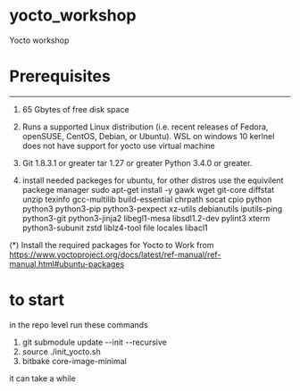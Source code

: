 # yocto_workshop
Yocto workshop


# Prerequisites
----------------

1. 65 Gbytes of free disk space

2. Runs a supported Linux distribution (i.e. recent releases of Fedora, openSUSE, CentOS, Debian, or Ubuntu). WSL on windows 10 kerlnel does not have support for yocto use virtual machine

3. 	Git 1.8.3.1 or greater
	tar 1.27 or greater
	Python 3.4.0 or greater.
	

4. install needed packeges for ubuntu, for other distros use the equivilent packege manager 
	sudo apt-get install -y gawk wget git-core diffstat unzip texinfo gcc-multilib build-essential chrpath socat cpio python python3 python3-pip python3-pexpect xz-utils debianutils iputils-ping python3-git python3-jinja2 libegl1-mesa libsdl1.2-dev pylint3 xterm python3-subunit zstd liblz4-tool file locales libacl1


(*) Install the required packages for Yocto to Work from
        https://www.yoctoproject.org/docs/latest/ref-manual/ref-manual.html#ubuntu-packages


# to start
in the repo level run these commands

1. git submodule update --init --recursive
2. source ./init_yocto.sh
3. bitbake core-image-minimal

it can take a while 